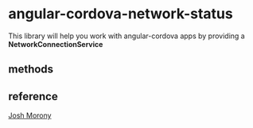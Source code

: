 # angular-cordova-network-status

This library will help you work with angular-cordova apps by providing a
**NetworkConnectionService**

## methods



## reference

[Josh Morony](http://www.joshmorony.com/monitoring-online-and-offline-states-in-an-ionic-application/)
